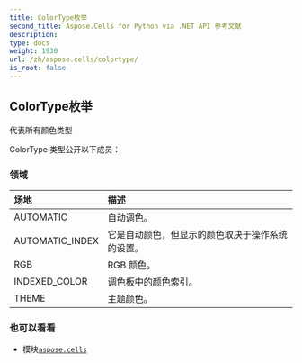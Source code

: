 ```yaml
---
title: ColorType枚举
second_title: Aspose.Cells for Python via .NET API 参考文献
description:
type: docs
weight: 1930
url: /zh/aspose.cells/colortype/
is_root: false
---
```

## ColorType枚举
代表所有颜色类型



ColorType 类型公开以下成员：

### 领域
|场地|描述|
| :- | :- |
| AUTOMATIC |自动调色。|
| AUTOMATIC_INDEX |它是自动颜色，但显示的颜色取决于操作系统的设置。|
| RGB | RGB 颜色。|
| INDEXED_COLOR |调色板中的颜色索引。|
| THEME |主题颜色。|



### 也可以看看
* 模块[`aspose.cells`](..)
